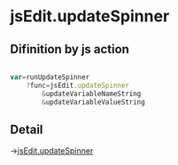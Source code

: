 # jsEdit.updateSpinner

## Difinition by js action

```js.js

var=runUpdateSpinner
	?func=jsEdit.updateSpinner
		&updateVariableNameString
		&updateVariableValueString
```

## Detail

->[jsEdit.updateSpinner](https://github.com/puutaro/CommandClick/blob/master/md/developer/js_interface/details/edit/JsEdit/updateSpinner.md)

